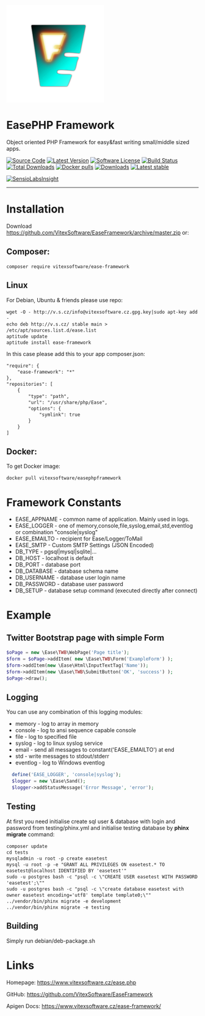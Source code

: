 ![EasePHP Framework Logo](https://raw.githubusercontent.com/VitexSoftware/EaseFramework/master/project-logo.png "Project Logo")

EasePHP Framework
=================

Object oriented PHP Framework for easy&fast writing small/middle sized apps.

[![Source Code](http://img.shields.io/badge/source-VitexSoftware/EaseFramework-blue.svg?style=flat-square)](https://github.com/VitexSoftware/EaseFramework)
[![Latest Version](https://img.shields.io/github/release/VitexSoftware/EaseFramework.svg?style=flat-square)](https://github.com/VitexSoftware/EaseFramework/releases)
[![Software License](https://img.shields.io/badge/license-GPL-brightgreen.svg?style=flat-square)](https://github.com/VitexSoftware/EaseFramework/blob/master/LICENSE)
[![Build Status](https://img.shields.io/travis/VitexSoftware/EaseFramework/master.svg?style=flat-square)](https://travis-ci.org/VitexSoftware/EaseFramework)
[![Total Downloads](https://img.shields.io/packagist/dt/vitexsoftware/ease-framework.svg?style=flat-square)](https://packagist.org/packages/vitexsoftware/ease-framework)
[![Docker pulls](https://img.shields.io/docker/pulls/vitexsoftware/ease-framework.svg)](https://hub.docker.com/r/vitexsoftware/ease-framework/)
[![Downloads](https://img.shields.io/packagist/dt/vitexsoftware/ease-framework.svg?style=flat-square)](https://packagist.org/packages/vitexsoftware/ease-framework)
[![Latest stable](https://img.shields.io/packagist/v/vitexsoftware/ease-framework.svg?style=flat-square)](https://packagist.org/packages/vitexsoftware/ease-framework)

[![SensioLabsInsight](https://insight.sensiolabs.com/projects/4900ce8c-8619-4007-b2d6-0ac830064963/big.png)](https://insight.sensiolabs.com/projects/4900ce8c-8619-4007-b2d6-0ac830064963)


---

Installation
============

Download https://github.com/VitexSoftware/EaseFramework/archive/master.zip or:

Composer:
---------
    composer require vitexsoftware/ease-framework

Linux
-----

For Debian, Ubuntu & friends please use repo:

    wget -O - http://v.s.cz/info@vitexsoftware.cz.gpg.key|sudo apt-key add -
    echo deb http://v.s.cz/ stable main > /etc/apt/sources.list.d/ease.list
    aptitude update
    aptitude install ease-framework

In this case please add this to your app composer.json:

    "require": {
        "ease-framework": "*"
    },
    "repositories": [
        {
            "type": "path",
            "url": "/usr/share/php/Ease",
            "options": {
                "symlink": true
            }
        }
    ]



Docker:
-------

To get Docker image:

    docker pull vitexsoftware/easephpframework


Framework Constants
===================

  * EASE_APPNAME - common name of application. Mainly used in logs.
  * EASE_LOGGER  - one of memory,console,file,syslog,email,std,eventlog or combination "console|syslog"
  * EASE_EMAILTO - recipient for Ease/Logger/ToMail
  * EASE_SMTP    - Custom SMTP Settings (JSON Encoded) 
  * DB_TYPE      - pgsql|mysql|sqlite|...
  * DB_HOST      - localhost is default 
  * DB_PORT      - database port 
  * DB_DATABASE  - database schema name
  * DB_USERNAME  - database user login name
  * DB_PASSWORD  - database user password
  * DB_SETUP     - database setup command (executed directly after connect)



Example
=======

Twitter Bootstrap page with simple Form
----------------------

```php
$oPage = new \Ease\TWB\WebPage('Page title');
$form = $oPage->addItem( new \Ease\TWB\Form('ExampleForm') );
$form->addItem(new \Ease\Html\InputTextTag('Name'));
$form->addItem(new \Ease\TWB\SubmitButton('OK', 'success') );
$oPage->draw();
```

Logging
-------

 You can use any combination of this logging modules:

   * memory     - log to array in memory
   * console    - log to ansi sequence capable console
   * file       - log to specified file
   * syslog     - log to linux syslog service
   * email      - send all messages to constant('EASE_EMAILTO') at end
   * std        - write messages to stdout/stderr
   * eventlog   - log to Windows eventlog 

  ```php
    define('EASE_LOGGER', 'console|syslog');
    $logger = new \Ease\Sand();
    $logger->addStatusMessage('Error Message', 'error');
  ```


Testing
-------

At first you need initialise create sql user & database with login and password 
from testing/phinx.yml and initialise testing database by **phinx migrate** 
command:

```
composer update
cd tests
mysqladmin -u root -p create easetest
mysql -u root -p -e "GRANT ALL PRIVILEGES ON easetest.* TO easetest@localhost IDENTIFIED BY 'easetest'"
sudo -u postgres bash -c "psql -c \"CREATE USER easetest WITH PASSWORD 'easetest';\""
sudo -u postgres bash -c "psql -c \"create database easetest with owner easetest encoding='utf8' template template0;\""
../vendor/bin/phinx migrate -e development 
../vendor/bin/phinx migrate -e testing  
```

Building
--------

Simply run debian/deb-package.sh

Links
=====

Homepage: https://www.vitexsoftware.cz/ease.php

GitHub: https://github.com/VitexSoftware/EaseFramework

Apigen Docs: https://www.vitexsoftware.cz/ease-framework/

